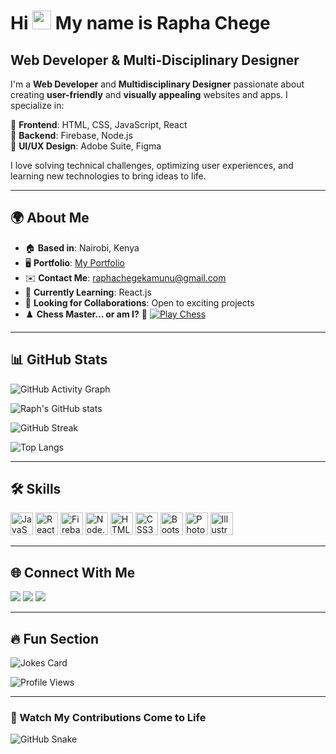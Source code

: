 # Hi <img src="https://media.giphy.com/media/hvRJCLFzcasrR4ia7z/giphy.gif" width="30px"> My name is Rapha Chege


## Web Developer & Multi-Disciplinary Designer  

I'm a **Web Developer** and **Multidisciplinary Designer** passionate about creating **user-friendly** and **visually appealing** websites and apps. I specialize in:  

🔹 **Frontend**: HTML, CSS, JavaScript, React  
🔹 **Backend**: Firebase, Node.js  
🔹 **UI/UX Design**: Adobe Suite, Figma  

I love solving technical challenges, optimizing user experiences, and learning new technologies to bring ideas to life.  

---

## 🌍 About Me  

- 🏠 **Based in**: Nairobi, Kenya  
- 🖥️ **Portfolio**: [My Portfolio](https://my-portfolio-delta-self-31.vercel.app/)  
- ✉️ **Contact Me**: [raphachegekamunu@gmail.com](mailto:raphachegekamunu@gmail.com)  
- 📖 **Currently Learning**: React.js  
- 🤝 **Looking for Collaborations**: Open to exciting projects  
- ♟️ **Chess Master... or am I?** 🤪 [![Play Chess](https://img.shields.io/badge/Play-Chess-green?style=for-the-badge&logo=chess.com&logoColor=white)](https://www.chess.com/play/computer)  

---

## 📊 GitHub Stats  

![GitHub Activity Graph](https://github-readme-activity-graph.vercel.app/graph?username=raphachegeke&bg_color=1c1917&color=ffffff&line=6366f1&point=14b8a6&area_color=6366f1&title_color=6366f1&area=true&hide_border=true)  

![Raph's GitHub stats](https://github-readme-stats.vercel.app/api?username=raphachegeke&show_icons=true&count_private=true&title_color=6366f1&text_color=ffffff&icon_color=14b8a6&bg_color=1c1917&hide_border=true)  

![GitHub Streak](https://streak-stats.demolab.com/?user=raphachegeke&background=1c1917&border=000000&stroke=6366f1&ring=6366f1&fire=14b8a6&currStreakNum=ffffff&sideNums=ffffff&currStreakLabel=6366f1&sideLabels=14b8a6&dates=ffffff&hide_border=true)  

![Top Langs](https://github-readme-stats.vercel.app/api/top-langs/?username=raphachegeke&layout=compact&title_color=6366f1&text_color=ffffff&icon_color=14b8a6&bg_color=1c1917&hide_border=true)  

---

## 🛠 Skills  

<p align="left">
  <a href="https://developer.mozilla.org/en-US/docs/Web/JavaScript" target="_blank"><img src="https://raw.githubusercontent.com/danielcranney/readme-generator/main/public/icons/skills/javascript-colored.svg" width="36" height="36" alt="JavaScript" /></a>
  <a href="https://reactjs.org/" target="_blank"><img src="https://raw.githubusercontent.com/danielcranney/readme-generator/main/public/icons/skills/react-colored.svg" width="36" height="36" alt="React" /></a>
  <a href="https://firebase.google.com/" target="_blank"><img src="https://raw.githubusercontent.com/danielcranney/readme-generator/main/public/icons/skills/firebase-colored.svg" width="36" height="36" alt="Firebase" /></a>
  <a href="https://nodejs.org/en/" target="_blank"><img src="https://raw.githubusercontent.com/danielcranney/readme-generator/main/public/icons/skills/nodejs-colored.svg" width="36" height="36" alt="Node.js" /></a>
  <a href="https://developer.mozilla.org/en-US/docs/Glossary/HTML5" target="_blank"><img src="https://raw.githubusercontent.com/danielcranney/readme-generator/main/public/icons/skills/html5-colored.svg" width="36" height="36" alt="HTML5" /></a>
  <a href="https://www.w3.org/TR/CSS/#css" target="_blank"><img src="https://raw.githubusercontent.com/danielcranney/readme-generator/main/public/icons/skills/css3-colored.svg" width="36" height="36" alt="CSS3" /></a>
  <a href="https://getbootstrap.com/" target="_blank"><img src="https://raw.githubusercontent.com/danielcranney/readme-generator/main/public/icons/skills/bootstrap-colored.svg" width="36" height="36" alt="Bootstrap" /></a>
  <a href="https://www.adobe.com/" target="_blank"><img src="https://raw.githubusercontent.com/danielcranney/readme-generator/main/public/icons/skills/photoshop-colored.svg" width="36" height="36" alt="Photoshop" /></a>
  <a href="https://www.adobe.com/products/illustrator.html" target="_blank"><img src="https://raw.githubusercontent.com/danielcranney/readme-generator/main/public/icons/skills/illustrator-colored.svg" width="36" height="36" alt="Illustrator" /></a>
</p>

---

## 🌐 Connect With Me  

<p align="left">
  <a href="https://github.com/raphachegeke" target="_blank"><img src="https://img.shields.io/badge/GitHub-1c1917?style=for-the-badge&logo=github&logoColor=14b8a6" /></a>
  <a href="https://www.linkedin.com/in/rapha-kamunu-38b1212ba" target="_blank"><img src="https://img.shields.io/badge/LinkedIn-1c1917?style=for-the-badge&logo=linkedin&logoColor=14b8a6" /></a>
  <a href="https://www.x.com/kamunu9288" target="_blank"><img src="https://img.shields.io/badge/Twitter-1c1917?style=for-the-badge&logo=twitter&logoColor=14b8a6" /></a>
</p>

---

## 🔥 Fun Section  

![Jokes Card](https://readme-jokes.vercel.app/api)  

![Profile Views](https://komarev.com/ghpvc/?username=raphachegeke&label=Profile%20Views&color=6366f1&style=flat&hide_border=true)  

---

### 🐍 Watch My Contributions Come to Life  

![GitHub Snake](https://raw.githubusercontent.com/raphachegeke/raphachegeke/main/dist/github-contribution-grid-snake.svg)
